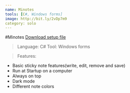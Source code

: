 ```yaml
---
name: Minotes
tools: [C#, Windows forms]
image: http://bit.ly/2vDp7m9
category: solo
---
```


#Minotes
[Download setup file](http://bit.ly/3cp62Vg)

>Language: C#
>Tool: Windows forms

>Features:
- Basic sticky note features(write, edit, remove and save)
- Run at Startup on a computer
- Always on top
- Dark mode
- Different note colors